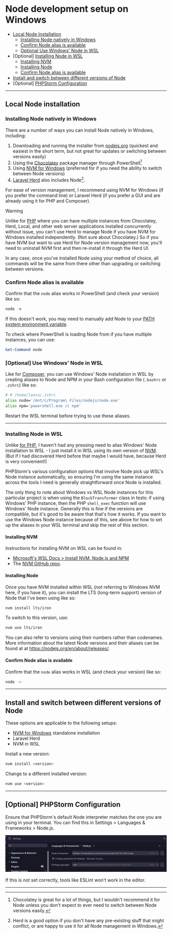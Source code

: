 # Node development setup on Windows

- [Local Node Installation](#local-node-installation)
  - [Installing Node natively in Windows](#installing-node-natively-in-windows)
  - [Confirm Node alias is available](#confirm-node-alias-is-available)
  - [Optional Use Windows' Node in WSL](#optional-use-windows-node-in-wsl)
- [Optional] [Installing Node in WSL](#installing-node-in-wsl)
  - [Installing NVM](#installing-nvm)
  - [Installing Node](#installing-node)
  - [Confirm Node alias is available](#confirm-node-alias-is-available)
- [Install and switch between different versions of Node](#install-and-switch-between-different-versions-of-node)
- [Optional] [PHPStorm Configuration](#optional-phpstorm-configuration)

---
## Local Node installation

### Installing Node natively in Windows

There are a number of ways you can install Node natively in Windows, including:
1. Downloading and running the installer from [nodejs.org](https://nodejs.org) (quickest and easiest in the short term, but not great for updates or switching between versions easily)
2. Using the [Chocolatey](https://community.chocolatey.org/) package manager through PowerShell[^1]
3. Using [NVM for Windows](https://github.com/coreybutler/nvm-windows) (preferred for if you need the ability to switch between Node versions)
4. [Laravel Herd](https://herd.laravel.com/windows) also includes Node[^2].

For ease of version management, I recommend using NVM for Windows (if you prefer the command line) or Laravel Herd (if you prefer a GUI and are already using it for PHP and Composer).

> [!WARNING]
> Unlike for [PHP](./php.md) where you can have multiple instances from Chocolatey, Herd, Local, and other web server applications installed concurrently without issue, you can't use Herd to manage Node if you have NVM for Windows installed independently. (Not sure about Chocolatey.) So if you have NVM but want to use Herd for Node version management now, you'll need to uninstall NVM first and then re-install it through the Herd UI.

In any case, once you've installed Node using your method of choice, all commands will be the same from there other than upgrading or switching between versions.

### Confirm Node alias is available

Confirm that the `node` alias works in PowerShell (and check your version) like so: 
```PowerShell
node -v
```

If this doesn't work, you may need to manually add Node to your [PATH system environment variable](./path.md). 

To check where PowerShell is loading Node from if you have multiple instances, you can use:
```PowerShell
Get-Command node
```

### [Optional] Use Windows' Node in WSL

Like for [Composer](./php.md#optional-use-windows-composer-in-wsl), you can use Windows' Node installation in WSL by creating aliases to Node and NPM in your Bash configuration file (`.bashrc` or `.zshrc`) like so:

```bash
# # /home/leesa/.zshrc
alias node='/mnt/c/Program\ Files/nodejs/node.exe'
alias npm='powershell.exe /c npm'
```

Restart the WSL terminal before trying to use these aliases.

---
### Installing Node in WSL

Unlike [for PHP](./php.md), I haven't had any pressing need to alias Windows' Node installation to WSL - I just install it in WSL using its own version of [NVM](https://github.com/nvm-sh/nvm?tab=readme-ov-file#installing-and-updating). (But if I had discovered Herd before that maybe I would have, because Herd is very convenient!)

PHPStorm's various configuration options that involve Node pick up WSL's Node instance automatically, so ensuring I'm using the same instance across the tools I need is generally straightforward once Node is installed.

The only thing to note about Windows vs WSL Node instances for this particular project is when using the `BlockTransformer` class in tests: if using Windows' PHP instance, then the PHP `shell_exec` function will use Windows' Node instance. Generally this is fine if the versions are compatible, but it's good to be aware that that's how it works. If you want to use the Windows Node instance because of this, see above for how to set up the aliases in your WSL terminal and skip the rest of this section.

#### Installing NVM

Instructions for installing NVM on WSL can be found in:
- [Microsoft's WSL Docs > Install NVM, Node.js and NPM](https://learn.microsoft.com/en-us/windows/dev-environment/javascript/nodejs-on-wsl#install-nvm-nodejs-and-npm)
- The [NVM GitHub repo](https://github.com/nvm-sh/nvm?tab=readme-ov-file#installing-and-updating).

#### Installing Node

Once you have NVM installed within WSL (_not_ referring to Windows NVM here, if you have it), you can install the LTS (long-term support) version of Node that I've been using like so:
```bash
nvm install lts/iron   
```
To switch to this version, use:
```bash
nvm use lts/iron
```

You can also refer to versions using their numbers rather than codenames. More information about the latest Node versions and their aliases can be found at at https://nodejs.org/en/about/releases/.

#### Confirm Node alias is available

Confirm that the `node` alias works in WSL (and check your version) like so: 
```bash
node -v
```

---
## Install and switch between different versions of Node

These options are applicable to the following setups:
- [NVM for Windows](https://github.com/coreybutler/nvm-windows) standalone installation
- Laravel Herd
- NVM in WSL

Install a new version:
```bash
nvm install <version>
```

Change to a different installed version:
```bash
nvm use <version>
```

---
## [Optional] PHPStorm Configuration

Ensure that PHPStorm's default Node interpreter matches the one you are using in your terminal. You can find this in Settings > Languages & Frameworks > Node.js.

![phpstorm-node.png](images/phpstorm-node.png)

If this is not set correctly, tools like ESLint won't work in the editor.

---
[^1]: Chocolatey is great for a lot of things, but I wouldn't recommend it for Node unless you don't expect to ever need to switch between Node versions easily.
[^2]:  Herd is a good option if you don't have any pre-existing stuff that might conflict, or are happy to use it for all Node management in Windows.
